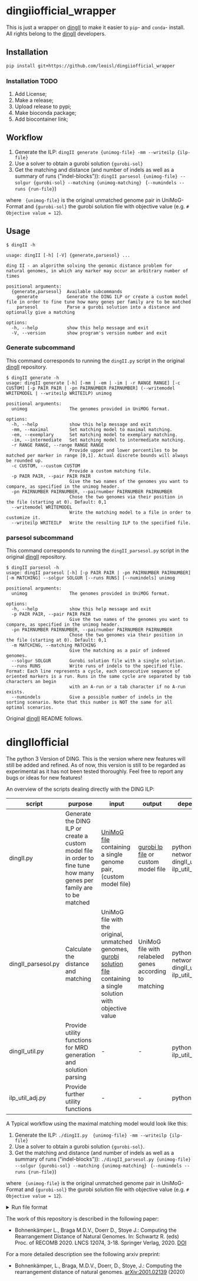 # dingiiofficial_wrapper

This is just a wrapper on [dingII] to make it easier to `pip`- and `conda`- install. All rights belong to the [dingII] developers.

## Installation
```bash
pip install git+https://github.com/leoisl/dingiiofficial_wrapper
```

### Installation TODO
1. Add License;
2. Make a release;
3. Upload release to pypi;
4. Make bioconda package;
5. Add biocontainer link;

## Workflow

1.  Generate the ILP: `dingII generate {unimog-file} -mm --writeilp {ilp-file}`
2.  Use a solver to obtain a gurobi solution `{gurobi-sol}`
3.  Get the matching and distance (and number of indels as well as a summary of runs ("indel-blocks")):
`dingII parsesol {unimog-file} --solgur {gurobi-sol} --matching {unimog-matching} ` (`--numindels --runs {run-file}`)

where ` {unimog-file}` is the original unmatched genome pair in UniMoG-Format and `{gurobi-sol}` the gurobi solution
file with objective value (e.g. `# Objective value = 12`).



## Usage
```
$ dingII -h

usage: dingII [-h] [-V] {generate,parsesol} ...

ding II - an algorithm solving the genomic distance problem for natural genomes, in which any marker may occur an arbitrary number of times

positional arguments:
  {generate,parsesol}  Available subcommands
    generate           Generate the DING ILP or create a custom model file in order to fine tune how many genes per family are to be matched
    parsesol           Parse a gurobi solution into a distance and optionally give a matching

options:
  -h, --help           show this help message and exit
  -V, --version        show program's version number and exit
```

### Generate subcommand

This command corresponds to running the `dingII.py` script in the original [dingII] repository.

```
$ dingII generate -h
usage: dingII generate [-h] [-mm | -em | -im | -r RANGE RANGE] [-c CUSTOM] [-p PAIR PAIR | -pn PAIRNUMBER PAIRNUMBER] (--writemodel WRITEMODEL | --writeilp WRITEILP) unimog

positional arguments:
  unimog                The genomes provided in UniMOG format.

options:
  -h, --help            show this help message and exit
  -mm, --maximal        Set matching model to maximal matching.
  -em, --exemplary      Set matching model to exemplary matching.
  -im, --intermediate   Set matching model to intermediate matching.
  -r RANGE RANGE, --range RANGE RANGE
                        Provide upper and lower percentiles to be matched per marker in range [0,1]. Actual discrete bounds will always be rounded up.
  -c CUSTOM, --custom CUSTOM
                        Provide a custom matching file.
  -p PAIR PAIR, --pair PAIR PAIR
                        Give the two names of the genomes you want to compare, as specified in the unimog header.
  -pn PAIRNUMBER PAIRNUMBER, --pairnumber PAIRNUMBER PAIRNUMBER
                        Chose the two genomes via their position in the file (starting at 0). Default: 0,1
  --writemodel WRITEMODEL
                        Write the matching model to a file in order to customize it.
  --writeilp WRITEILP   Write the resulting ILP to the specified file.
```

### parsesol subcommand

This command corresponds to running the `dingII_parsesol.py` script in the original [dingII] repository.

```
$ dingII parsesol -h
usage: dingII parsesol [-h] [-p PAIR PAIR | -pn PAIRNUMBER PAIRNUMBER] [-m MATCHING] --solgur SOLGUR [--runs RUNS] [--numindels] unimog

positional arguments:
  unimog                The genomes provided in UniMOG format.

options:
  -h, --help            show this help message and exit
  -p PAIR PAIR, --pair PAIR PAIR
                        Give the two names of the genomes you want to compare, as specified in the unimog header.
  -pn PAIRNUMBER PAIRNUMBER, --pairnumber PAIRNUMBER PAIRNUMBER
                        Chose the two genomes via their position in the file (starting at 0). Default: 0,1
  -m MATCHING, --matching MATCHING
                        Give the matching as a pair of indexed genomes.
  --solgur SOLGUR       Gurobi solution file with a single solution.
  --runs RUNS           Write runs of indels to the specified file. Format: Each line represents a cycle, each consecutive sequence of oriented markers is a run. Runs in the same cycle are separated by tab characters an begin
                        with an A-run or a tab character if no A-run exists.
  --numindels           Give a possible number of indels in the sorting scenario. Note that this number is NOT the same for all optimal scenarios.
```


Original [dingII] README follows.

# dingIIofficial

The python 3 Version of DING. This is the version where new features will still be added and refined. As of now, this version is still to be regarded as experimental as it has not been tested thoroughly. Feel free to report any bugs or ideas for new features!


An overview of the scripts dealing directly with the DING ILP:


|script  | purpose | input | output | dependencies |
| ------ | ------ | ------ | ------ | ------ |
|  dingII.py | Generate the DING ILP or create a custom model file in order to fine tune how many genes per family are to be matched | [UniMoG file](https://bibiserv.cebitec.uni-bielefeld.de/dcj?id=dcj_manual) containing a single genome pair, (custom model file)  | [gurobi lp file](https://www.gurobi.com/documentation/9.1/refman/lp_format.html) or custom model file | python3, networkx, dingII\_util, ilp\_util\_adj |
| dingII\_parsesol.py | Calculate the distance and matching | UniMoG file with the original, unmatched genomes, [gurobi solution file](https://www.gurobi.com/documentation/9.1/refman/sol_format.html) containing a single solution with objective value | UniMoG file with relabeled genes according to matching | python3, networkx, dingII\_util, ilp\_util\_adj|
| dingII\_util.py | Provide utility functions for MRD generation and solution parsing | - | - | python3,networkx, ilp\_util\_adj |
ilp\_util\_adj.py | Provide further utility functions | - | - | python3 |

A Typical workflow using the maximal matching model would look like this:
1.  Generate the ILP: `./dingII.py  {unimog-file} -mm --writeilp {ilp-file}`
2.  Use a solver to obtain a gurobi solution `{gurobi-sol}`.
3.  Get the matching and distance (and number of indels as well as a summary of runs ("indel-blocks")): `./dingII_parsesol.py {unimog-file} --solgur {gurobi-sol} --matching {unimog-matching} ` (`--numindels --runs {run-file}`)

where ` {unimog-file}` is the original unmatched genome pair in UniMoG-Format and `{gurobi-sol}` the gurobi solution file with objective value (e.g. `# Objective value = 12`).


<details><summary>Run file format</summary>

Run output file format (`{run-file}`):
- Each line encompasses all runs within the same cycle of the decomposition
- Runs within a cycle are separated by TAB-characters
- If there is no A-run the line begins with a TAB
- Runs are the concatenated string of the oriented markers to be deleted

------------------------------------
More formally:

`{cycle-1}`


`{cycle-2}`


`...`


with `{cycle-n}` = `{A-run}\tab{B-run}...` or `cycle-n` = `\tab {B-run}`

and `{X-run}`=`(+/-)indel1(+/-)indel2...` 

------------------------------------



</details>

The work of this repository is described in the following paper:
* Bohnenkämper L., Braga M.D.V., Doerr D., Stoye J.: Computing the Rearrangement Distance of Natural Genomes. In: Schwartz R. (eds) Proc. of RECOMB 2020. LNCS 12074, 3-18. Springer Verlag, 2020. [DOI](https://doi.org/10.1007/978-3-030-45257-5_1)

For a more detailed description see the following arxiv preprint:
*  Bohnenkämper, L., Braga, M.D.V., Doerr, D., Stoye, J.: Computing the rearrangement distance of natural genomes. [arXiv:2001.02139](http://arxiv.org/abs/2001.02139) (2020)


[dingII]: https://gitlab.ub.uni-bielefeld.de/gi/dingiiofficial